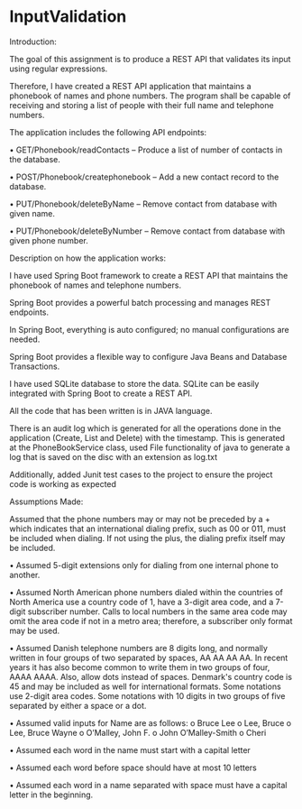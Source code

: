 # InputValidation

Introduction:

The goal of this assignment is to produce a REST API that validates its input using regular expressions.

Therefore, I have created a REST API application that maintains a phonebook of names and phone numbers.  The program shall be capable of receiving and storing a list of people with their full name and telephone numbers. 

The application includes the following API endpoints:

•	GET/Phonebook/readContacts – Produce a list of number of contacts in the database.

•	POST/Phonebook/createphonebook – Add a new contact record to the database.

•	PUT/Phonebook/deleteByName – Remove contact from database with given name.

•	PUT/Phonebook/deleteByNumber – Remove contact from database with given phone number.

Description on how the application works:

I have used Spring Boot framework to create a REST API that maintains the phonebook of names and telephone numbers.

Spring Boot provides a powerful batch processing and manages REST endpoints.

In Spring Boot, everything is auto configured; no manual configurations are needed.

Spring Boot provides a flexible way to configure Java Beans and Database Transactions.

I have used SQLite database to store the data. SQLite can be easily integrated with Spring Boot to create a REST API.

All the code that has been written is in JAVA language.

There is an audit log which is generated for all the operations done in the application (Create, List and Delete) with the timestamp. This is generated at the PhoneBookService class, used File functionality of java to generate a log that is saved on the disc with an extension as log.txt

Additionally, added Junit test cases to the project to ensure the project code is working as expected 

Assumptions Made:

Assumed that the phone numbers may or may not be preceded by a + which indicates that an international dialing prefix, such as 00 or 011, must be included when dialing.  If not using the plus, the dialing prefix itself may be included.

• Assumed 5-digit extensions only for dialing from one internal phone to another. 

• Assumed North American phone numbers dialed within the countries of North America use a country code of 1, have a 3-digit area code, and a 7-digit subscriber number.  Calls to local numbers in the same area code may omit the area code if not in a metro area; therefore, a subscriber only format may be used.

• Assumed Danish telephone numbers are 8 digits long, and normally written in four groups of two separated by spaces, AA AA AA AA. In recent years it has also become common to write them in two groups of four, AAAA AAAA.  Also, allow dots instead of spaces.  Denmark's country code is 45 and may be included as well for international formats. Some notations use 2-digit area codes. Some notations with 10 digits in two groups of five separated by either a space or a dot.

• Assumed valid inputs for Name are as follows:
    o	Bruce Lee
    o	Lee, Bruce
    o	Lee, Bruce Wayne
    o	O’Malley, John F.
    o	John O’Malley-Smith
    o	Cheri

• Assumed each word in the name must start with a capital letter

• Assumed each word before space should have at most 10 letters

• Assumed each word in a name separated with space must have a capital letter in the beginning.

